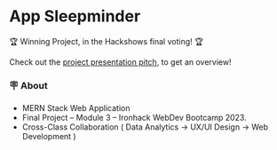 # App Sleepminder

🏆 Winning Project, in the Hackshows final voting! 🏆 

Check out the [project presentation pitch](https://pitch.com/public/2dc2b9ee-6701-4c6b-a012-ae53ddba8a77), to get an overview!

### 🪧 About
- MERN Stack Web Application
- Final Project – Module 3 – Ironhack WebDev Bootcamp 2023.
- Cross-Class Collaboration ( Data Analytics → UX/UI Design → Web Development )


